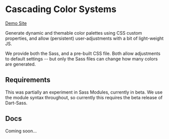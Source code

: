 # Cascading Color Systems

[Demo Site](https://cascading-colors.netlify.com/)

Generate dynamic and themable color palettes using CSS custom properties,
and allow (persistent) user-adjustments with a bit of light-weight JS.

We provide both the Sass,
and a pre-built CSS file.
Both allow adjustments to default settings --
but only the Sass files can change how many colors are generated.

## Requirements

This was partially an experiment
in Sass Modules,
currently in beta.
We use the module syntax throughout,
so currently this requires the beta release of Dart-Sass.

## Docs

Coming soon…
